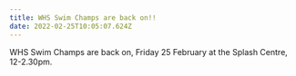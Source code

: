 ```yaml
---
title: WHS Swim Champs are back on!!
date: 2022-02-25T10:05:07.624Z
---
```

WHS Swim Champs are back on, Friday 25 February at the Splash Centre, 12-2.30pm.
